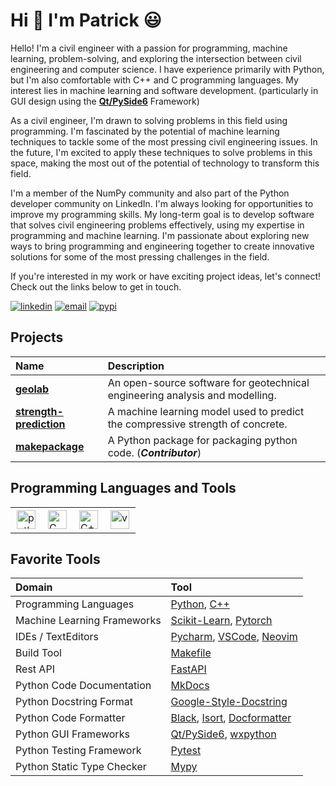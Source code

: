 # Hi :wave: I'm Patrick :smiley:

Hello! I'm a civil engineer with a passion for programming, machine learning, problem-solving, and exploring the intersection between civil engineering and computer science. I have experience primarily with Python, but I'm also comfortable with C++ and C programming languages. My interest lies in machine learning and software development. (particularly in GUI design using the [**Qt/PySide6**](https://wiki.qt.io/Qt_for_Python) Framework)

As a civil engineer, I'm drawn to solving problems in this field using programming. I'm fascinated by the potential of machine learning techniques to tackle some of the most pressing civil engineering issues. In the future, I'm excited to apply these techniques to solve problems in this space, making the most out of the potential of technology to transform this field.

I'm a member of the NumPy community and also part of the Python developer community on LinkedIn. I'm always looking for opportunities to improve my programming skills. My long-term goal is to develop software that solves civil engineering problems effectively, using my expertise in programming and machine learning. I'm passionate about exploring new ways to bring programming and engineering together to create innovative solutions for some of the most pressing challenges in the field.

If you're interested in my work or have exciting project ideas, let's connect! Check out the links below to get in touch.

[![linkedin](https://img.shields.io/badge/-Linkedin-blue?style=flat-square&logo=linkedin)](https://www.linkedin.com/in/patrickboateng/)
[![email](https://img.shields.io/badge/-Email-red?style=flat-square&logo=gmail&logoColor=white)](mailto:boatengpato.pb@gmail.com)
[![pypi](https://img.shields.io/badge/PyPi-Pato546-blue?style=flat-square&logo=pypi&logoColor=white)](https://pypi.org/user/Pato546/)

## Projects

| Name                                                                             | Description                                                                    |
| :------------------------------------------------------------------------------- | :----------------------------------------------------------------------------- |
| [**geolab**](https://github.com/patrickboateng/geolab)                           | An open-source software for geotechnical engineering analysis and modelling.   |
| [**strength-prediction**](https://github.com/patrickboateng/strength-prediction) | A machine learning model used to predict the compressive strength of concrete. |
| [**makepackage**](https://github.com/patrickboateng/makepackage)                 | A Python package for packaging python code. (_**Contributor**_)                |

## Programming Languages and Tools

<table>
  <tr>
      <td>
        <img style="padding:2px" alt="python" width=30 src="https://cdn.jsdelivr.net/gh/devicons/devicon/icons/python/python-original.svg" />
      </td>
      <td>
        <img style="padding:2px" alt="C" width=30 src="https://cdn.jsdelivr.net/gh/devicons/devicon/icons/c/c-original.svg" />
      <td>
        <img style="padding:2px" alt="C++" width=30 src="https://cdn.jsdelivr.net/gh/devicons/devicon/icons/cplusplus/cplusplus-original.svg" />
      </td>
      </td>
      <td>
        <img style="padding:2px" alt="vs-code" width=30 src="https://cdn.jsdelivr.net/gh/devicons/devicon/icons/pytorch/pytorch-original.svg" />     
      </td>
    </tr>
</table>

## Favorite Tools

| Domain                      | Tool                                                                                                                                                     |
| :-------------------------- | :------------------------------------------------------------------------------------------------------------------------------------------------------- |
| Programming Languages       | [Python](https://www.python.org/), [C++](https://www.isocpp.org)                                                                                         |
| Machine Learning Frameworks | [Scikit-Learn](https://scikit-learn.org/), [Pytorch](https://pytorch.org/)                                                                               |
| IDEs / TextEditors          | [Pycharm](https://www.jetbrains.com/pycharm/), [VSCode](https://code.visualstudio.com/), [Neovim](https://neovim.io/)                                    |
| Build Tool                  | [Makefile](https://gnu.org/software/make)                                                                                                                |
| Rest API                    | [FastAPI](https://fastapi.tiangolo.com/)                                                                                                                 |
| Python Code Documentation   | [MkDocs](https://www.mkdocs.org/getting-started/)                                                                                                        |
| Python Docstring Format     | [Google-Style-Docstring](https://google.github.io/styleguide/pyguide.html)                                                                               |
| Python Code Formatter       | [Black](https://black.readthedocs.io/en/stable/), [Isort](https://pycqa.github.io/isort), [Docformatter](https://docformatter.readthedocs.io/en/latest/) |
| Python GUI Frameworks       | [Qt/PySide6](https://wiki.qt.io/Qt_for_Python), [wxpython](https://wxpython.org)                                                                         |
| Python Testing Framework    | [Pytest](https://pytest.org)                                                                                                                             |
| Python Static Type Checker  | [Mypy](https://mypy-lang.org)                                                                                                                            |

<!--
  Themes Available
  ================
  dark, radical, merko, gruvbox, tokyonight, onedark, cobalt, synthwave, highcontrast, dracula
-->
